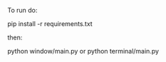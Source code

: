 To run do:

pip install -r requirements.txt

then:

python window/main.py
or python terminal/main.py